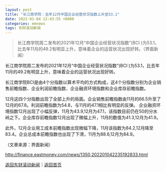 ```yaml
---
layout: post
title: "长江商学院：去年12月中国企业经营状况指数上升至53.1"
date: 2022-01-04 12:43:55 +0800
categories: emnews
tags: 东财滚动新闻
---
```

> 长江商学院周二发布的2021年12月“中国企业经营状况指数”(BCI )为53.1，比去年11月的49.2有明显上升，意味着企业的运营状况出现好转。（界面新闻）

<p>长江商学院周二发布的2021年12月“中国企业经营状况指数”(BCI )为53.1，比去年11月的49.2有明显上升，意味着企业的运营状况出现好转。</p>
 <p>长江商学院BCI是由4个分指数以算术平均的方式构成，这4个分指数分别为企业销售前瞻指数、企业利润前瞻指数、企业融资环境指数和企业库存前瞻指数。</p>
 <p>12月这四个分指数出现了全部上升的局面。企业销售前瞻指数由11月的66.5升至了12月的67.8。利润前瞻指数为54.8，与11月的47.1相比有明显的反弹。 企业融资环境指数12月出现了小幅反弹，11月为43.9,12月为47.1，该指数目前仍在50的分水岭之下。企业库存前瞻指数12月出现了微幅上升，11月的数值为41.3,12月为41.9。</p>
 <p>此外，12月企业用工成本前瞻指数出现微幅下降，11月该指数为84.2,12月降至83.4。企业总成本前瞻指数也出现了下滑，11月为88.6,12月为84.9。</p><p class="em_media">（文章来源：界面新闻）</p>

<http://finance.eastmoney.com/news/1350,202201042235192833.html>

[返回东财滚动新闻](//finews.withounder.com/emnews/)｜[返回首页](//finews.withounder.com/)